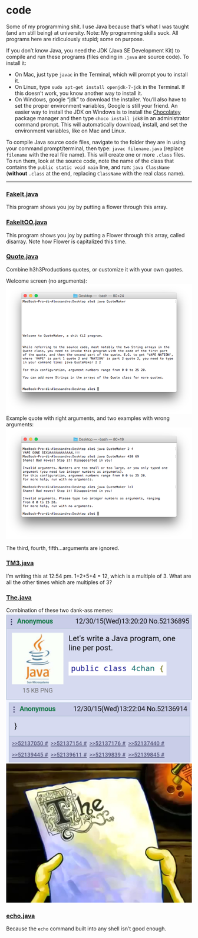 # code
Some of my programming shit. I use Java because that's what I was taught (and am still being) at university. Note: My programming skills suck. All programs here are ridiculously stupid; some on purpose.

If you don’t know Java, you need the JDK (Java SE Development Kit) to compile and run these programs (files ending in `.java` are source code). To install it:
* On Mac, just type `javac` in the Terminal, which will prompt you to install it.
* On Linux, type `sudo apt-get install openjdk-7-jdk` in the Terminal. If this doesn’t work, you know another way to install it.
* On Windows, google “jdk” to download the installer. You’ll also have to set the proper environment variables, Google is still your friend. An easier way to install the JDK on Windows is to install the [Chocolatey](https://chocolatey.org/) package manager and then type `choco install jdk8` in an administrator command prompt. This will automatically download, install, and set the environment variables, like on Mac and Linux.

To compile Java source code files, navigate to the folder they are in using your command prompt/terminal, then type: `javac filename.java` (replace `filename` with the real file name). This will create one or more `.class` files.
To run them, look at the source code, note the name of the class that contains the `public static void main` line, and run: `java ClassName` (**without** `.class` at the end, replacing `ClassName` with the real class name).
- - - -

### [FakeIt.java](https://github.com/tcg96/code/blob/master/FakeIt.java)
This program shows you joy by putting a flower through this array.

### [FakeItOO.java](https://github.com/tcg96/code/blob/master/FakeItOO.java)
This program shows you joy by putting a Flower through this array, called disarray. Note how Flower is capitalized this time.

### [Quote.java](https://github.com/tcg96/code/blob/master/Quote.java)
Combine h3h3Productions quotes, or customize it with your own quotes.

Welcome screen (no arguments):
![](readmeimages/Screenshot%202016-12-06%2013.03.42.png)
Example quote with right arguments, and two examples with wrong arguments:
![](readmeimages/Screenshot%202016-12-06%2013.04.43.png)

The third, fourth, fifth…arguments are ignored.


### [TM3.java](https://github.com/tcg96/code/blob/master/TM3.java)
I’m writing this at 12:54 pm. 1+2+5+4 = 12, which is a multiple of 3. What are all the other times which are multiples of 3?

### [The.java](https://github.com/tcg96/code/blob/master/The.java)
Combination of these two dank-ass memes:
![](readmeimages/MX0wViJ.png)
![](readmeimages/The_spongebob.jpg)

### [echo.java](https://github.com/tcg96/code/blob/master/echo.java)
Because the `echo` command built into any shell isn’t good enough.
